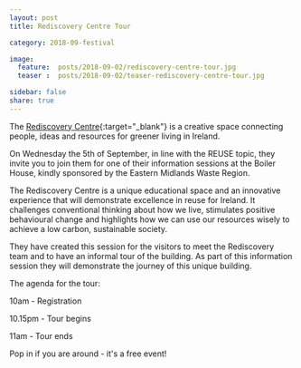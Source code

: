 ```yaml
---
layout: post
title: Rediscovery Centre Tour 

category: 2018-09-festival

image:
  feature:  posts/2018-09-02/rediscovery-centre-tour.jpg
  teaser :  posts/2018-09-02/teaser-rediscovery-centre-tour.jpg

sidebar: false
share: true
---
```

The [Rediscovery Centre](http://www.rediscoverycentre.ie/){:target="_blank"} is a creative space connecting people, ideas and resources for greener living in Ireland.

On Wednesday the 5th of September, in line with the REUSE topic, they invite you to join them for one of their information sessions at the Boiler House, kindly sponsored by the Eastern Midlands Waste Region. 

The Rediscovery Centre is a unique educational space and an innovative experience that will demonstrate excellence in reuse for Ireland. It challenges conventional thinking about how we live, stimulates positive behavioural change and highlights how we can use our resources wisely to achieve a low carbon, sustainable society.

They have created this session for the visitors to meet the Rediscovery team and to have an informal tour of the building. As part of this information session they will demonstrate the journey of this unique building.

The agenda for the tour:

10am - Registration

10.15pm - Tour begins

11am - Tour ends

Pop in if you are around - it's a free event! 


